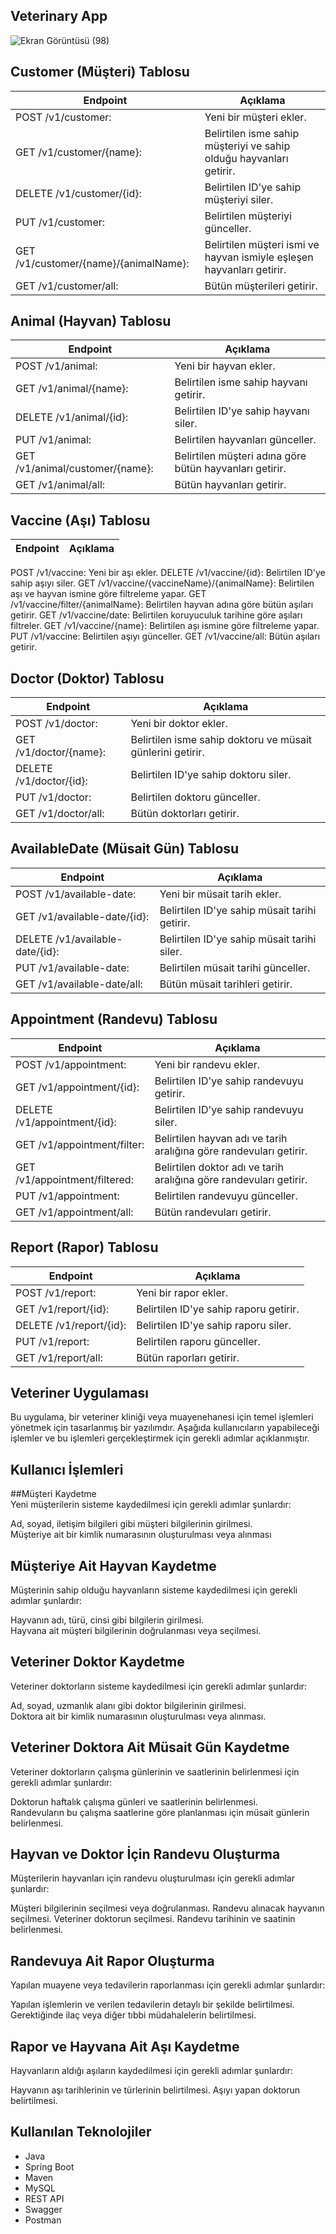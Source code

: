 ## Veterinary App

![Ekran Görüntüsü (98)](https://github.com/GamzeSakarya/capstone-backend/assets/126356427/48194571-e46c-45b6-a896-6b4d1e748192)

## Customer (Müşteri) Tablosu
| Endpoint                             | Açıklama                                         |
|--------------------------------------|--------------------------------------------------|
| POST /v1/customer: | Yeni bir müşteri ekler.
| GET /v1/customer/{name}: | Belirtilen isme sahip müşteriyi ve sahip olduğu hayvanları getirir.
| DELETE /v1/customer/{id}: | Belirtilen ID'ye sahip müşteriyi siler.
| PUT /v1/customer: | Belirtilen müşteriyi günceller.
| GET /v1/customer/{name}/{animalName}: |  Belirtilen müşteri ismi ve hayvan ismiyle eşleşen hayvanları getirir.
| GET /v1/customer/all: |  Bütün müşterileri getirir.
## Animal (Hayvan) Tablosu
| Endpoint                             | Açıklama                                         |
|--------------------------------------|--------------------------------------------------|
| POST /v1/animal: | Yeni bir hayvan ekler.
| GET /v1/animal/{name}: | Belirtilen isme sahip hayvanı getirir.
| DELETE /v1/animal/{id}: | Belirtilen ID'ye sahip hayvanı siler.
| PUT /v1/animal: | Belirtilen hayvanları günceller.
| GET /v1/animal/customer/{name}: | Belirtilen müşteri adına göre bütün hayvanları getirir.
| GET /v1/animal/all: | Bütün hayvanları getirir.
## Vaccine (Aşı) Tablosu
| Endpoint                             | Açıklama                                         |
|--------------------------------------|--------------------------------------------------|
POST /v1/vaccine: Yeni bir aşı ekler.
DELETE /v1/vaccine/{id}: Belirtilen ID'ye sahip aşıyı siler.
GET /v1/vaccine/{vaccineName}/{animalName}: Belirtilen aşı ve hayvan ismine göre filtreleme yapar.
GET /v1/vaccine/filter/{animalName}: Belirtilen hayvan adına göre bütün aşıları getirir.
GET /v1/vaccine/date: Belirtilen koruyuculuk tarihine göre aşıları filtreler.
GET /v1/vaccine/{name}: Belirtilen aşı ismine göre filtreleme yapar.
PUT /v1/vaccine: Belirtilen aşıyı günceller.
GET /v1/vaccine/all: Bütün aşıları getirir.
## Doctor (Doktor) Tablosu
| Endpoint                             | Açıklama                                         |
|--------------------------------------|--------------------------------------------------|
| POST /v1/doctor: | Yeni bir doktor ekler.
| GET /v1/doctor/{name}: | Belirtilen isme sahip doktoru ve müsait günlerini getirir.
| DELETE /v1/doctor/{id}: |  Belirtilen ID'ye sahip doktoru siler.
| PUT /v1/doctor: | Belirtilen doktoru günceller.
| GET /v1/doctor/all: | Bütün doktorları getirir.
## AvailableDate (Müsait Gün) Tablosu
| Endpoint                             | Açıklama                                         |
|--------------------------------------|--------------------------------------------------|
| POST /v1/available-date: |  Yeni bir müsait tarih ekler.
| GET /v1/available-date/{id}: |  Belirtilen ID'ye sahip müsait tarihi getirir.
| DELETE /v1/available-date/{id}: |  Belirtilen ID'ye sahip müsait tarihi siler.
| PUT /v1/available-date: |  Belirtilen müsait tarihi günceller.
| GET /v1/available-date/all: |  Bütün müsait tarihleri getirir.
## Appointment (Randevu) Tablosu
| Endpoint                             | Açıklama                                         |
|--------------------------------------|--------------------------------------------------|
| POST /v1/appointment: |  Yeni bir randevu ekler.
| GET /v1/appointment/{id}: |  Belirtilen ID'ye sahip randevuyu getirir.
| DELETE /v1/appointment/{id}: |  Belirtilen ID'ye sahip randevuyu siler.
| GET /v1/appointment/filter: |  Belirtilen hayvan adı ve tarih aralığına göre randevuları getirir.
| GET /v1/appointment/filtered: |  Belirtilen doktor adı ve tarih aralığına göre randevuları getirir.
| PUT /v1/appointment: | Belirtilen randevuyu günceller.
| GET /v1/appointment/all: | Bütün randevuları getirir.
## Report (Rapor) Tablosu
| Endpoint                             | Açıklama                                         |
|--------------------------------------|--------------------------------------------------|
| POST /v1/report: | Yeni bir rapor ekler.
| GET /v1/report/{id}: | Belirtilen ID'ye sahip raporu getirir.
| DELETE /v1/report/{id}: | Belirtilen ID'ye sahip raporu siler.
| PUT /v1/report: | Belirtilen raporu günceller.
| GET /v1/report/all: | Bütün raporları getirir.
## Veteriner Uygulaması
Bu uygulama, bir veteriner kliniği veya muayenehanesi için temel işlemleri yönetmek için tasarlanmış bir yazılımdır. Aşağıda kullanıcıların yapabileceği işlemler ve bu işlemleri gerçekleştirmek için gerekli adımlar açıklanmıştır.

## Kullanıcı İşlemleri
##Müşteri Kaydetme  
Yeni müşterilerin sisteme kaydedilmesi için gerekli adımlar şunlardır:  

Ad, soyad, iletişim bilgileri gibi müşteri bilgilerinin girilmesi.  
Müşteriye ait bir kimlik numarasının oluşturulması veya alınması  

## Müşteriye Ait Hayvan Kaydetme
Müşterinin sahip olduğu hayvanların sisteme kaydedilmesi için gerekli adımlar şunlardır:  

Hayvanın adı, türü, cinsi gibi bilgilerin girilmesi.  
Hayvana ait müşteri bilgilerinin doğrulanması veya seçilmesi.  

## Veteriner Doktor Kaydetme  
Veteriner doktorların sisteme kaydedilmesi için gerekli adımlar şunlardır:    

Ad, soyad, uzmanlık alanı gibi doktor bilgilerinin girilmesi.  
Doktora ait bir kimlik numarasının oluşturulması veya alınması.  

## Veteriner Doktora Ait Müsait Gün Kaydetme   
Veteriner doktorların çalışma günlerinin ve saatlerinin belirlenmesi için gerekli adımlar şunlardır:    

Doktorun haftalık çalışma günleri ve saatlerinin belirlenmesi.  
Randevuların bu çalışma saatlerine göre planlanması için müsait günlerin belirlenmesi.  

## Hayvan ve Doktor İçin Randevu Oluşturma  
Müşterilerin hayvanları için randevu oluşturulması için gerekli adımlar şunlardır:  

Müşteri bilgilerinin seçilmesi veya doğrulanması.
Randevu alınacak hayvanın seçilmesi.
Veteriner doktorun seçilmesi.
Randevu tarihinin ve saatinin belirlenmesi.

## Randevuya Ait Rapor Oluşturma
Yapılan muayene veya tedavilerin raporlanması için gerekli adımlar şunlardır:

Yapılan işlemlerin ve verilen tedavilerin detaylı bir şekilde belirtilmesi.
Gerektiğinde ilaç veya diğer tıbbi müdahalelerin belirtilmesi.

## Rapor ve Hayvana Ait Aşı Kaydetme
Hayvanların aldığı aşıların kaydedilmesi için gerekli adımlar şunlardır:

Hayvanın aşı tarihlerinin ve türlerinin belirtilmesi.
Aşıyı yapan doktorun belirtilmesi.


## Kullanılan Teknolojiler
* Java
* Spring Boot
* Maven
* MySQL
* REST API
* Swagger
* Postman
